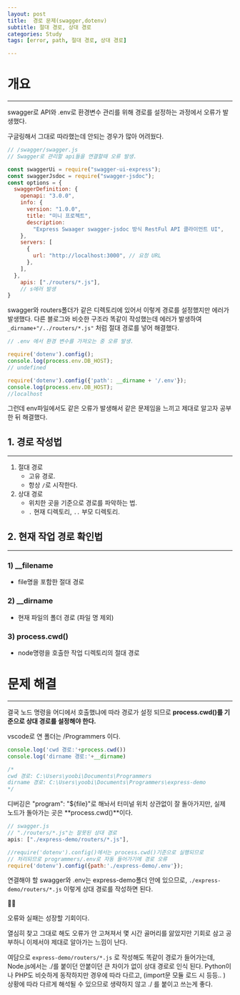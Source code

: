 ```yaml
---
layout: post
title:  경로 문제(swagger,dotenv) 
subtitle: 절대 경로, 상대 경로
categories: Study
tags: [error, path, 절대 경로, 상대 경로]

---
```



# 개요

---

swagger로 API와  .env로 환경변수 관리를 위해 경로를 설정하는 과정에서 오류가 발생했다. 

구글링해서 그대로 따라했는데 안되는 경우가 많아 어려웠다. 

 

```jsx
// /swagger/swagger.js
// Swagger로 관리할 api들을 연결할때 오류 발생.

const swaggerUi = require("swagger-ui-express");
const swaggerJsdoc = require("swagger-jsdoc");
const options = {
  swaggerDefinition: {
    openapi: "3.0.0",
    info: {
      version: "1.0.0",
      title: "미니 프로젝트",
      description:
        "Express Swaager swagger-jsdoc 방식 RestFul API 클라이언트 UI",
    },
    servers: [
      {
        url: "http://localhost:3000", // 요청 URL
      },
    ],
  },
    apis: ["./routers/*.js"], 
    // s에러 발생
}
```

swagger와 routers폴더가 같은 디렉토리에 있어서 이렇게 경로를 설정했지만 에러가 발생했다.  다른 블로그와 비슷한 구조라 똑같이 작성했는데 에러가 발생하여  `_dirname+"/../routers/*.js"`  처럼 절대 경로를 넣어 해결했다.

```jsx
// .env 에서 환경 변수를 가져오는 중 오류 발생.

require('dotenv').config();
console.log(process.env.DB_HOST);
// undefined

require('dotenv').config({'path': __dirname + '/.env'});
console.log(process.env.DB_HOST);
//localhost
```

그런데  env파일에서도 같은 오류가 발생해서 같은 문제임을 느끼고 제대로 알고자 공부한 뒤 해결했다.

## 1. 경로 작성법

---

1. 절대 경로 
    - 고유 경로.
    - 항상 `/`로 시작한다.
2. 상대 경로 
    - 위치한 곳을 기준으로 경로를 파악하는 법.
    - `.` 현재 디렉토리, `..` 부모 디렉토리.

## 2. 현재 작업 경로 확인법

---

### 1) __filename

- file명을 포함한 절대 경로

### 2) __dirname

- 현재 파일의 폴더 경로 (파일 명 제외)

### 3) process.cwd()

- node명령을 호출한 작업 디렉토리의 절대 경로

# 문제 해결

---

결국 노드 명령을 어디에서 호출했냐에 따라 경로가 설정 되므로  **process.cwd()를 기준으로 상대 경로를 설정해야 한다.**

vscode로 연 폴더는 /Programmers 이다. 

```jsx
console.log('cwd 경로:'+process.cwd())
console.log('dirname 경로:'+__dirname)

/*
cwd 경로: C:\Users\yoobi\Documents\Programmers
dirname 경로: C:\Users\yoobi\Documents\Programmers\express-demo
*/
```

디버깅은 "program": "${file}"로 해놔서 터미널 위치 상관없이 잘 돌아가지만,  실제 노드가 돌아가는 곳은 **process.cwd()**이다.

```jsx
// swagger.js
// "./routers/*.js"는 잘못된 상대 경로 
apis: ["./express-demo/routers/*.js"], 

//require('dotenv').config()에서는 process.cwd()기준으로 실행되므로 
// 처리되므로 programmers/.env로 자동 들어가기에 경로 오류 
require('dotenv').config({path:'./express-demo/.env'});
```

연결해야 할 swagger와 .env는 express-demo폴더 안에 있으므로, `./express-demo/routers/*.js` 이렇게 상대 경로를 작성하면 된다. 

<aside>
💪🏼

오류와 실패는 성장할 기회이다.

</aside>

열심히 찾고 그대로 해도 오류가 안 고쳐져서 몇 시간 골머리를 앓았지만 기회로 삼고 공부하니 이제서야 제대로 알아가는 느낌이 난다. 

여담으로  `express-demo/routers/*.js` 로 작성해도 똑같이 경로가 들어가는데, Node.js에서는 ./를 붙이던 안붙이던 큰 차이가 없이 상대 경로로 인식 된다.  Python이나 PHP도 비슷하게 동작하지만 경우에 따라 다르고, (import문 모듈 로드 시 등등.. ) 상황에 따라 다르게 해석될 수 있으므로 생략하지 않고 ./ 를 붙이고 쓰는게 좋다.